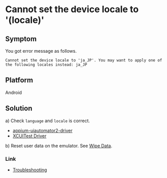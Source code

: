 # Cannot set the device locale to '(locale)'

## Symptom

You got error message as follows.

```
Cannot set the device locale to 'ja_JP'. You may want to apply one of the following locales instead: ja_JP 
```

## Platform

Android

## Solution

a) Check `language` and `locale` is correct.

- [appium-uiautomator2-driver](https://github.com/appium/appium-uiautomator2-driver)<br>
- [XCUITest Driver](https://appium.github.io/appium-xcuitest-driver/4.16/capabilities/)

b) Reset user data on the emulator. See [Wipe Data](wipe_data.md).

### Link

- [Troubleshooting](../troubleshooting.md)
